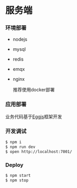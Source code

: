 # 服务端

### 环境部署

* nodejs

* mysql

* redis

* emqx

* nginx
  
  推荐使用docker部署

### 应用部署

业务代码基于[Eggjs]([https://eggjs.org/](https://eggjs.org/))框架开发 

### 开发调试

```bash
$ npm i
$ npm run dev
$ open http://localhost:7001/
```

### Deploy

```bash
$ npm start
$ npm stop
```
